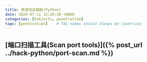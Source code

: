```yaml
---
title: 渗透测试编程(Python)
date: 2020-07-11 22:29:30 +0800
categories: [Subjects, penetration]
tags: [penetration]    # TAG names should always be lowercase 
---
```


## [端口扫描工具(Scan port tools)]({% post_url ../hack-python/port-scan.md %})
